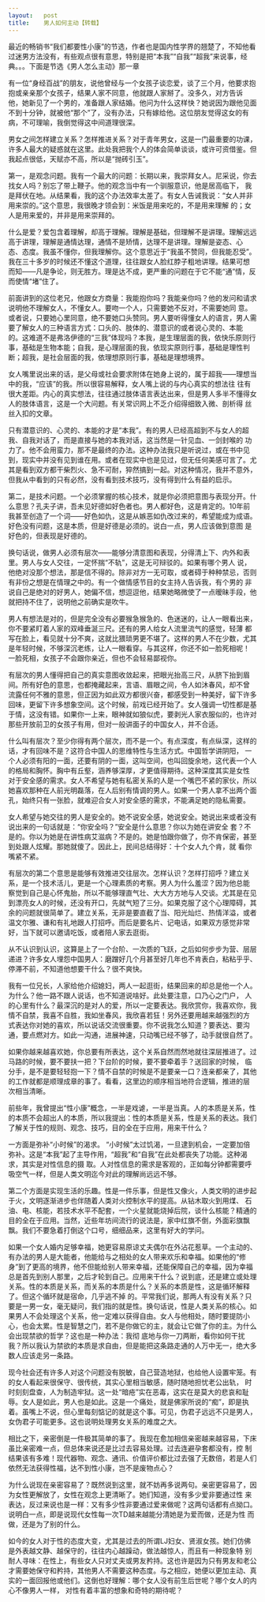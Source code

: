 ```yaml
---
layout:   post
title:    男人如何主动【转载】
---
```




最近的畅销书“我们都要性小康”的节选，作者也是国内性学界的翘楚了，不知他看过迷男方法没有，有些观点很有意思，特别是把“本我”“自我”“超我”来说事，经典。。。下面是节选《男人怎么主动》那一章

有一位“身经百战”的朋友，说他曾经与一个女孩子谈恋爱，谈了三个月，他要求抱抱或亲亲那个女孩子，结果人家不同意，他就跟人家掰了。没多久，对方告诉 他，她新见了一个男的，准备跟人家结婚。他问为什么这样快？她说因为跟他见面不到十分钟，就被他“那个”了，没有办法，只有嫁给他。这位朋友觉得这女的有 病，不可理喻，我倒觉得这中间道理很深。

男女之间怎样建立关系？怎样推进关系？对于青年男女，这是一门最重要的功课，许多人最大的疑惑就在这里。此处我把我个人的体会简单谈谈，或许可资借鉴。但我起点很低，天赋亦不高，所以是“抛砖引玉”。

第一，是观念问题。我有一个最大的问题：长期以来，我崇拜女人。尼采说，你去找女人吗？别忘了带上鞭子。他的观念当中有一个驯服意识，他是居高临下， 我是拜伏在地。从结果看，我的这个办法效率太差了。有女人告诫我说：“女人并非用来崇的。”这个意思，我很晚才领会到：米饭是用来吃的，不是用来理解 的；女人是用来爱的，并非是用来崇拜的。

什么是爱？爱包含着理解，却高于理解。理解是基础，但理解不是讲理。理解远远高于讲理，理解是通情达理，通情不是矫情，达理不是讲理。理解是姿态、心 态、态度。我虽不懂你，但我理解你。这个意思近于“我虽不赞同，但我能忍受”。我在三十多岁的时候还不懂这个道理，往往跟女人脸红脖子粗地讲理。结果可想 而知——凡是争论，则无胜方。理是达不成，更严重的问题在于它不能“通”情，反而使情“堵”住了。

前面讲到的这位老兄，他跟女方商量：我能抱你吗？我能亲你吗？他的发问和请求说明他不理解女人，不懂女人。要吻一个人，只需要她不反对，不需要她同 意。或者说，只要她心里同意，绝不要她口头赞同。男人要听得懂女人的语言，男人需要了解女人的三种语言方式：口头的、肢体的、潜意识的或者说心灵的、本能 的。这难道不是弗洛伊德的“三我”体现吗？本我，是生理层面的我，依快乐原则行事，基础是生物本能；自我，是心理层面的我，依现实原则行事，基础是理性判 断；超我，是社会层面的我，依理想原则行事，基础是理想境界。

女人嘴里说出来的话，是父母或社会要求附体在她身上说的，属于超我——理想当中的我，“应该”的我。所以很容易解释，女人嘴上说的与内心真实的想法往 往有很大差距。内心的真实想法，往往通过肢体语言表达出来，但是男人多半不懂得女人的肢体语言，这是一个大问题。有关常识网上不乏介绍得细致入微、剖析得 丝丝入扣的文章。

只有潜意识的、心灵的、本能的才是“本我”。有的男人已经高超到不与女人的超我、自我对话了，而是直接与她的本我对话，这当然是一针见血、一剑封喉的 功力了。他不会用蛮力，那不是最终的办法。这种办法我只是听说过，或在书中见到，现实中并没有见到谁在用。或者在现实中也是见过，但无任何美感可言了。尤其是看到双方都干柴烈火、急不可耐，猝然搞到一起。对这种情况，我并不意外，但我从中看到的只有必然，没有看到技术技巧，没有得到什么有益的启示。

第二，是技术问题。一个必须掌握的核心技术，就是你必须把意图与表现分开。什么意思？孔夫子讲，吾未见好德如好色者也。男人都好色，这是肯定的。10年前我甚至创造了一个词——好色如仇，这是从嫉恶如仇改过来的，希望能成为成语。好色没有问题，这是本质，但是好德是必须的。说白一点，男人应该做到意图 是好色的，但表现是好德的。

换句话说，做男人必须有层次——能够分清意图和表现，分得清上下、内外和表里。男人与女人交往，一定怀揣“不轨”，这是无可辩驳的。如果有哪个男人 说，他绝对没那个想法，那是信不得的。除非对方一无可取，或者碍于种种禁忌，否则有非份之想是在情理之中的。有一个做情感节目的女主持人告诉我，有个男的 非说自己是绝对的好男人，她偏不信，想逗逗他，结果她略微使了一点暧昧手段，他就把持不住了，说明他之前确实是吹牛。

男人有想法是对的，但是完全没有必要猴急猴急的、色迷迷的，让人一眼看出来，你不要紧盯着人家的双峰垂涎三尺。还有的男人给女人流里流气的感觉，轻薄 都写在脸上，看见就十分不爽，这就比猥琐男更不堪了。这样的男人不在少数，尤其是年轻时候，不够深沉老练，让人一眼看穿。与其这样，你还不如一脸死相呢！ 一脸死相，女孩子不会跟你亲近，但也不会轻易鄙视你。

有层次的男人懂得把自己的真实意图收敛起来，把眼光抬高三尺，从脐下抬到眉间。所有好色的意思，也都掩藏起来，言语、眉眼之间，令人如沐春风，却不曾 流露任何不雅的意思，但正因为如此双方都很兴奋，都感受到一种美好，留下许多回味，更留下许多想象空间。这个时候，前戏已经开始了。女人强调一切性都是基于情，这没有错。如果你一上来，眼神就如狼似虎，要剥光人家衣服似的，也许对那些开放前卫的女孩子有用，但对一般讲面子的中国女人，并不合适。

什么叫有层次？至少你得有两个层次，而不是一个。有点深度，有点纵深，这样的话，才有回味不是？这符合中国人的思维特性与生活方式。中国哲学讲阴阳， 一个人必须有阳的一面，还要有阴的一面，这叫空间，也叫回旋余地，这代表一个人的格局和胸怀。胸中有丘壑，涵养够深厚，才更值得期待。这种深度其实是女性 对于安全感的需求。女人不希望与她有私密关系的人是一个嘴巴不紧的家伙，所以她喜欢那种在人前光明磊落，在人后别有情调的男人。如果一个男人拿不出两个面 孔，始终只有一张脸，就难迎合女人对安全感的需求，不能满足她的隐私需要。

女人希望与她交往的男人是安全的。她不说安全感，她说安全。她说出来或者没有说出来的一句话就是：“你安全吗？”安全是什么意思？你以为她在讲安全 套？不是的。你以为她是在讲性病艾滋病？不是的。她是怕跟你做了，你不肯保密，甚至到处跟人炫耀。那她就傻了。因此上，民间总结得好：十个女人九个肯，就 看你嘴紧不紧。

有层次的第二个意思是能够有效推进交往层次。怎样认识？怎样打招呼？建立关系，是一个技术活儿，更是一个心理素质的考察。男人为什么羞涩？因为他总能 察觉到自己是心怀鬼胎，所以不能够理直气壮、大大方方地与人交谈。尤其是在见到漂亮女人的时候，还没有开口，先就气短了三分。如果克服了这个心理障碍，其余的问题就很简单了。建立关系，无非是要直截了当、阳光灿烂、热情洋溢，或者温文尔雅、谦和有礼地跟人打招呼。而后是要名片、记电话，如果双方感觉非常 好，当下就可以邀请吃饭，或者陪人家去逛街。

从不认识到认识，这算是上了一个台阶、一次质的飞跃，之后如何步步为营、层层递进？许多女人埋怨中国男人：磨蹭好几个月甚至好几年也不肯表白，粘粘乎乎、停滞不前，不知道他想要干什么？很不爽快。

我有一位兄长，人家给他介绍媳妇，两人一起逛街，结果回来的却总是他一个人。为什么？他一路不跟人说话，也不知道说啥好。此处要注意，口乃心之门户， 人的心里有什么？最深沉的是对人的爱，所以一定要表达。我欣赏你，我喜欢你，我情不自禁，我喜不自胜，我如坐春风，我欣喜若狂！另外还要用越来越强烈的方 式表达你对她的喜欢，所以说话交流很重要。你不说我怎么知道？要表达、要沟通，要点燃对方。如此一沟通，进展神速，只动嘴已经不够了，动手就很自然了。

如果你越来越喜欢她，你总要有所表达，这个关系自然而然地就往深层推进了。过马路的时候，要不要扶一把？下台阶的时候，要不要牵着手？送回家的时候， 临分手，是不是要轻轻抱一下？情不自禁的时候是不是要亲一口？连亲都亲了，其他的工作就都是顺理成章的事了。看看，这里边的顺序相当地符合逻辑，推进的层 次相当清晰。

前些年，我曾提出“性小康”概念，一半是戏谑，一半是当真。人的本质是关系，性的本质不会超出人的本质，所以我提出：性的本质是关系，性是关系的表达。我们了解关于性的规则、观念、技巧，目的全在于应用，用来干什么？

一方面是弥补“小时候”的渴求。 “小时候”太过饥渴，一旦逮到机会，一定要加倍弥补。这是“本我”起了主导作用，“超我”和“自我”在此处都丧失了功能。这种渴求，其实是对性信息的摄 取。人对性信息的需求是客观的，正如每分钟都需要呼吸空气一样，但是人类文明迄今对此的理解尚远远不够。

第二个方面是实现生活的乐趣。性是一件乐事，但是性又像火，人类文明的进步起于火，文明逐渐进步也伴随着人类对火控制水平的提高。从钻木取火到用煤、 石油、电、核能，若技术水平不配套，一个火星就能烧掉后院，谈什么核能？精通的目的全在于应用。当然，近些年坊间流行的说法是，家中红旗不倒，外面彩旗飘飘。我们不要急着打倒这个口号，细细品来，这里有好大的学问。

如果一个女人婚内足够幸福，她更容易原谅丈夫偶尔在外沾花惹草。一个主动的、有办法的男人是大能者，他能给与之相处的女人带来欢乐和幸福。如果他的“修身”到了更高的境界，他不但能给别人带来幸福，还能保障自己的幸福，因为幸福总是首先到别人那里，之后才轮到自己。应用来干什么？说到底，还是建立或处理关系。性的本质是关系，而关系的本质是什么？关系的本质是性，这是循环解释了。但这个循环就是宿命，几乎逃不掉 的。平常我们说，那两人有没有关系？只要是一男一女，毫无疑问，我们指的就是性。换句话说，性是人类关系的核心。如果男人不会处理这个关系，他一定难以获得自由。女人与他相处，随时要提防小心，也会太累。性是智慧之门，若不是你做它的主，就会让它做了你的主。为什么会出现禁欲的哲学？这也是一种办法：我彻 底地与你一刀两断，看你如何干扰我？所以我认为禁欲的本质是求自由，但是能把这条路走通的人万中无一，绝大多数人应该走另一条路。

现今社会还有许多人对这个问题没有脱敏，自己营造地狱，也给他人设置牢笼。有的女人看起来很保守、很传统，其实心里相当敏感，随时随地担忧老公出轨， 时时刻刻盘查，人为制造牢狱。这一处“暗疮”实在恶毒，这实在是莫大的悲哀和耻辱。女人是如此，男人也是如此。这是一个痛处，就是佛家所说的“痴”，即是执着。虽嘴上不说，但心里每刻惦记的就是这个事。可见，伪君子远远不只是男人，女伪君子可能更多。这也说明处理男女关系的难度之大。

相比之下，亲密倒是一件极其简单的事了。我现在愈加相信亲密越来越容易，下床虽比亲密难一点，但总体来说还是比过去容易处理。过去连避孕套都没有，控 制结果该有多难！现代器物、观念、通讯、价值评价都比过去强了无数倍，若是人们依然无法获得性福，达不到性小康，岂不是废物点心？

为什么说现在亲密容易了？既然说到这里，就不妨再多说两句。亲密更容易了，因为女性更解放了，女性在观念上更清晰了。她们知道，没有多少爱非要通过性 来表达，反过来说也是一样：又有多少性非要通过爱来做呢？这两句话都有点拗口。说明白一点，即是说现代女性每一次TD越来越能分清她是为爱而做，还是为性 而做，还是为了别的什么。

如今的女人对于性的态度大变，尤其是过去的所谓LJ妇女、贤淑女孩。她们仿佛是外表越文静、越保守的，往往内心越躁动，做法越惊人，而且有一种现象特 别耐人寻味：在性上，有些女人只对丈夫或男友矜持。这也许是因为只有男友和老公才需要她保守和矜持，其他男人不需要这种态度。与之相应，她便以更加主动、真实的一面回报他或他们。这倒也好理解：哪个女人没有前生后世呢？哪个女人的内心不像男人一样，
对性有着丰富的想象和奇特的期待呢？
